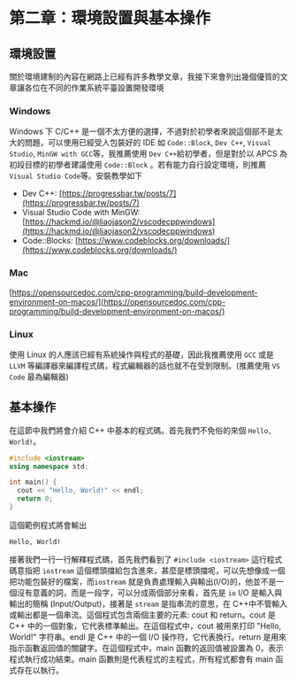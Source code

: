 # 第二章：環境設置與基本操作

## 環境設置

關於環境建制的內容在網路上已經有許多教學文章，我接下來會列出幾個優質的文章讓各位在不同的作業系統平臺設置開發環境

### Windows

Windows 下 C/C++ 是一個不太方便的選擇，不過對於初學者來說這個部不是太大的問題，可以使用已經受人包裝好的 IDE 如 `Code::Block`, `Dev C++`, `Visual Studio`, `MinGW with GCC`等，我推薦使用 `Dev C++`給初學者，但是對於以 APCS 為初段目標的初學者建議使用 `Code::Block` 。若有能力自行設定環境，則推薦`Visual Studio Code`等。安裝教學如下

- Dev C++: [https://progressbar.tw/posts/7](https://progressbar.tw/posts/7)
- Visual Studio Code with MinGW: [https://hackmd.io/@liaojason2/vscodecppwindows](https://hackmd.io/@liaojason2/vscodecppwindows)
- Code::Blocks: [https://www.codeblocks.org/downloads/](https://www.codeblocks.org/downloads/)

### Mac

[https://opensourcedoc.com/cpp-programming/build-development-environment-on-macos/](https://opensourcedoc.com/cpp-programming/build-development-environment-on-macos/)

### Linux

使用 Linux 的人應該已經有系統操作與程式的基礎，因此我推薦使用 `GCC` 或是 `LLVM` 等編譯器來編譯程式碼，程式編輯器的話也就不在受到限制。(推薦使用 `VS Code` 最為編輯器)

## 基本操作

在這節中我們將會介紹 C++ 中基本的程式碼。首先我們不免俗的來個 `Hello, World!`。

```cpp
#include <iostream>
using namespace std;

int main() {
  cout << "Hello, World!" << endl;
  return 0;
}
```

這個範例程式將會輸出

```
Hello, World!
```

接著我們一行一行解釋程式碼，首先我們看到了 `#include <iostream>` 這行程式碼意指把 `iostream` 這個標頭擋給包含進來，甚麼是標頭擋呢，可以先想像成一個把功能包裝好的檔案，而`iostream` 就是負責處理輸入與輸出(I/O)的，他並不是一個沒有意義的詞，而是一段字，可以分成兩個部分來看，首先是 `io` I/O 是輸入與輸出的簡稱 (Input/Output)，接著是 `stream` 是指串流的意思，在 C++中不管輸入或輸出都是一個串流。這個程式包含兩個主要的元素: cout 和 return。cout 是 C++ 中的一個對象，它代表標準輸出。在這個程式中，cout 被用來打印 "Hello, World!" 字符串。endl 是 C++ 中的一個 I/O 操作符，它代表換行。return 是用來指示函數返回值的關鍵字。在這個程式中，main 函數的返回值被設置為 0，表示程式執行成功結束。main 函數則是代表程式的主程式，所有程式都會有 main 函式存在以執行。
